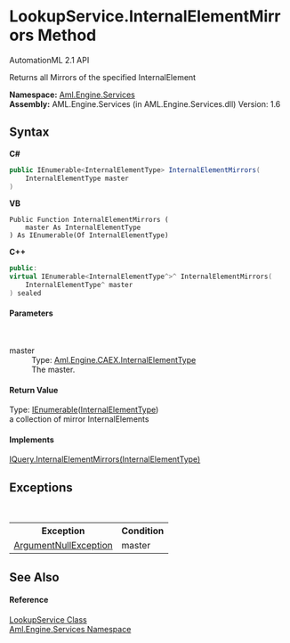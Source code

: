 # LookupService.InternalElementMirrors Method 
AutomationML 2.1 API 

Returns all Mirrors of the specified InternalElement

**Namespace:**&nbsp;<a href="N_Aml_Engine_Services">Aml.Engine.Services</a><br />**Assembly:**&nbsp;AML.Engine.Services (in AML.Engine.Services.dll) Version: 1.6

## Syntax

**C#**<br />
``` C#
public IEnumerable<InternalElementType> InternalElementMirrors(
	InternalElementType master
)
```

**VB**<br />
``` VB
Public Function InternalElementMirrors ( 
	master As InternalElementType
) As IEnumerable(Of InternalElementType)
```

**C++**<br />
``` C++
public:
virtual IEnumerable<InternalElementType^>^ InternalElementMirrors(
	InternalElementType^ master
) sealed
```


#### Parameters
&nbsp;<dl><dt>master</dt><dd>Type: <a href="T_Aml_Engine_CAEX_InternalElementType">Aml.Engine.CAEX.InternalElementType</a><br />The master.</dd></dl>

#### Return Value
Type: <a href="https://docs.microsoft.com/dotnet/api/system.collections.generic.ienumerable-1" target="_parent" rel="noopener noreferrer">IEnumerable</a>(<a href="T_Aml_Engine_CAEX_InternalElementType">InternalElementType</a>)<br />a collection of mirror InternalElements

#### Implements
<a href="M_Aml_Engine_Services_Interfaces_IQuery_InternalElementMirrors">IQuery.InternalElementMirrors(InternalElementType)</a><br />

## Exceptions
&nbsp;<table><tr><th>Exception</th><th>Condition</th></tr><tr><td><a href="https://docs.microsoft.com/dotnet/api/system.argumentnullexception" target="_parent" rel="noopener noreferrer">ArgumentNullException</a></td><td>master</td></tr></table>

## See Also


#### Reference
<a href="T_Aml_Engine_Services_LookupService">LookupService Class</a><br /><a href="N_Aml_Engine_Services">Aml.Engine.Services Namespace</a><br />